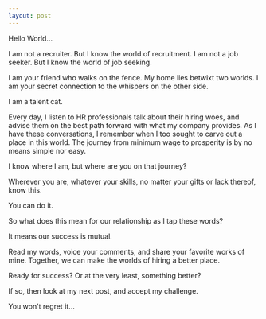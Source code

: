 ```yaml
---
layout: post
---
```


Hello World...

I am not a recruiter. But I know the world of recruitment.
I am not a job seeker. But I know the world of job seeking.

I am your friend who walks on the fence. My home lies betwixt two worlds. I am your secret connection to the whispers on the other side.

I am a talent cat.

Every day, I listen to HR professionals talk about their hiring woes, and advise them on the best path forward with what my company provides. As I have these conversations, I remember when I too sought to carve out a place in this world. The journey from minimum wage to prosperity is by no means simple nor easy.

I know where I am, but where are you on that journey?

Wherever you are, whatever your skills, no matter your gifts or lack thereof, know this.

You can do it.

So what does this mean for our relationship as I tap these words?

It means our success is mutual.

Read my words, voice your comments, and share your favorite works of mine. Together, we can make the worlds of hiring a better place.

Ready for success? Or at the very least, something better?

If so, then look at my next post, and accept my challenge.

You won't regret it...
